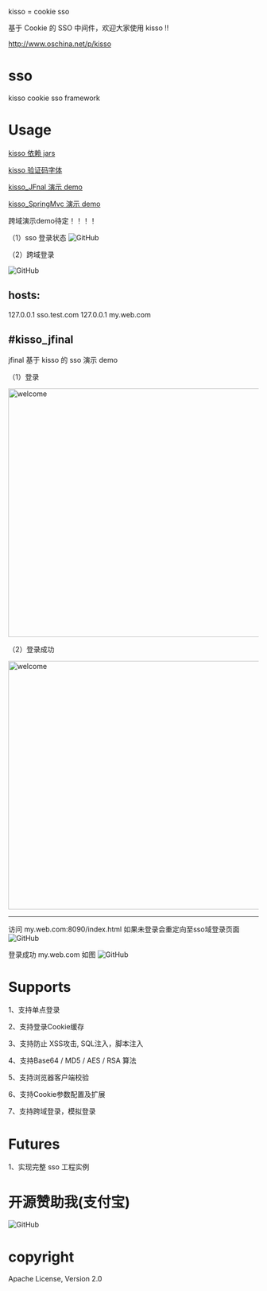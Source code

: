 kisso  =  cookie sso

基于 Cookie 的 SSO 中间件，欢迎大家使用 kisso !! 

http://www.oschina.net/p/kisso

﻿sso
===

kisso cookie sso framework


Usage
====================

[kisso 依赖 jars](http://git.oschina.net/juapk/kisso-deplibs)

[kisso 验证码字体](http://git.oschina.net/juapk/kisso-files/tree/master/kisso-files/font)

[kisso_JFnal 演示 demo](http://git.oschina.net/juapk/kisso_jfinal)

[kisso_SpringMvc 演示 demo](http://git.oschina.net/juapk/kisso_springmvc)

跨域演示demo待定！！！！

（1）sso 登录状态
![GitHub](https://raw.githubusercontent.com/leqwang/kisso/master/images/sso.jpg "Kisso,login cookie")

（2）跨域登录

![GitHub](https://raw.githubusercontent.com/leqwang/kisso/master/images/cl.jpg "Kisso,crossdomain login")

hosts:
--------------------------------------------
127.0.0.1 sso.test.com
127.0.0.1 my.web.com


#kisso_jfinal
--------------------------------------------
jfinal 基于 kisso 的 sso 演示 demo

（1）登录

<img alt="welcome" width="800" height="500" src="http://git.oschina.net/uploads/images/2015/0302/180314_ddd9616f_12260.png">

（2）登录成功

<img alt="welcome" width="800" height="500" src="http://git.oschina.net/uploads/images/2015/0302/180138_590ee527_12260.png">


--------------------------------------------

访问 my.web.com:8090/index.html  如果未登录会重定向至sso域登录页面
![GitHub](https://raw.githubusercontent.com/leqwang/kisso/master/images/nologin.jpg "Kisso,crossdomain login")

登录成功 my.web.com 如图
![GitHub](https://raw.githubusercontent.com/leqwang/kisso/master/images/login.jpg "Kisso,crossdomain login")


Supports
====================
1、支持单点登录

2、支持登录Cookie缓存

3、支持防止 XSS攻击, SQL注入，脚本注入

4、支持Base64 / MD5 / AES / RSA 算法

5、支持浏览器客户端校验

6、支持Cookie参数配置及扩展

7、支持跨域登录，模拟登录

Futures
====================
1、实现完整 sso 工程实例


开源赞助我(支付宝)
====================
![GitHub](https://raw.githubusercontent.com/leqwang/kisso/master/images/donate.png "开源赞助我(支付宝)")

copyright
====================
Apache License, Version 2.0